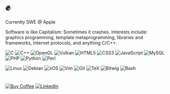 # :fist:

Currently SWE @ Apple

Software is like Capitalism: Sometimes it crashes.  Interests include: graphics programming, template metaprogramming, libraries and frameworks, internet protocols, and anything C/C++.
<!--
I also enjoy: architecture, astrophysics, linguistics, electronic music production, and anthropology.
-->

![C](https://img.shields.io/badge/c-%2300599C.svg?style=flat-square&logo=c&logoColor=white)
![C++](https://img.shields.io/badge/c++-%2300599C.svg?style=flat-square&logo=c%2B%2B&logoColor=white)
![OpenGL](https://img.shields.io/badge/OpenGL-%23FFFFFF.svg?style=flat-square&logo=opengl)
![Vulkan](https://img.shields.io/badge/Vulkan-%23AC162C.svg?style=flat-square&logo=vulkan)
![HTML5](https://img.shields.io/badge/html-%23E34F26.svg?style=flat-square&logo=html5&logoColor=white)
![CSS3](https://img.shields.io/badge/css-%231572B6.svg?style=flat-square&logo=css3&logoColor=white)
![JavaScript](https://img.shields.io/badge/js-%23323330.svg?style=flat-square&logo=javascript&logoColor=%23F7DF1E)
![MySQL](https://img.shields.io/badge/mysql-%234479A1.svg?style=flat-square&logo=mysql&logoColor=white)
![PHP](https://img.shields.io/badge/php-%23777BB4.svg?style=flat-square&logo=php&logoColor=white)
![Python](https://img.shields.io/badge/python-%233776AB.svg?style=flat-square&logo=python&logoColor=white)
![Perl](https://img.shields.io/badge/perl-%2339457E.svg?style=flat-square&logo=perl&logoColor=white)

![Linux](https://img.shields.io/badge/Linux-FCC624?style=flat-square&logo=linux&logoColor=black)
![Debian](https://img.shields.io/badge/Debian-A81D33?style=flat-square&logo=debian&logoColor=white)
![xOS](https://img.shields.io/badge/iOS/macOS/watchOS-000000?style=flat-square&logo=Apple&logoColor=F0F0F0)
![Vim](https://img.shields.io/badge/VIM-%2311AB00.svg?style=flat-square&logo=vim&logoColor=white)
![Git](https://img.shields.io/badge/git-%23F05032.svg?style=flat-square&logo=git&logoColor=white)
![TeX](https://img.shields.io/badge/LaTeX-%23008080.svg?style=flat-square&logo=latex&logoColor=white)
![Bitwig](https://img.shields.io/badge/Bitwig-%23FF5A00.svg?style=flat-square&logo=bitwig&logoColor=white)
![Bash](https://img.shields.io/badge/sh-%234EAA25.svg?style=flat-square&logo=gnometerminal&logoColor=white)

#
<a href="https://www.buymeacoffee.com/idx0" target="_blank">![Buy Coffee](https://img.shields.io/badge/Inject%20Fuel-%23FFDD00.svg?style=for-the-badge&logo=buymeacoffee&logoColor=black)</a>
<a href="https://www.linkedin.com/in/schweizercommasteve/" target="_blank">![LinkedIn](https://img.shields.io/badge/Connect-%230A66C2.svg?style=for-the-badge&logo=linkedin&logoColor=white)</a>

<!--
**idx0/idx0** is a ✨ _special_ ✨ repository because its `README.md` (this file) appears on your GitHub profile.

Here are some ideas to get you started:

- 🔭 I’m currently working on ...
- 🌱 I’m currently learning ...
- 👯 I’m looking to collaborate on ...
- 🤔 I’m looking for help with ...
- 💬 Ask me about ...
- 📫 How to reach me: ...
- 😄 Pronouns: ...
- ⚡ Fun fact: ...
-->
